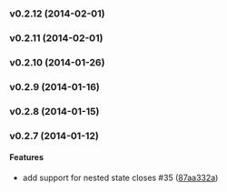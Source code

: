 <a name="v0.2.12"></a>
### v0.2.12 (2014-02-01)

<a name="v0.2.11"></a>
### v0.2.11 (2014-02-01)

<a name="v0.2.10"></a>
### v0.2.10 (2014-01-26)

<a name="v0.2.9"></a>
### v0.2.9 (2014-01-16)

<a name="v0.2.8"></a>
### v0.2.8 (2014-01-15)

<a name="v0.2.7"></a>
### v0.2.7 (2014-01-12)


#### Features

* add support for nested state closes #35 ([87aa332a](http://github.com/kennethlynne/generator-angular-xl/commit/87aa332a00e2286d90d93398c0ffe34e5d77b185))

